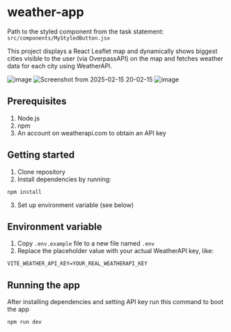 # weather-app

Path to the styled component from the task statement: `src/components/MyStyledButton.jsx`

This project displays a React Leaflet map and dynamically shows biggest cities visible to the user (via OverpassAPI) on the map and fetches weather data for each city using WeatherAPI.

![image](https://github.com/user-attachments/assets/9b907667-3acb-4ae7-be19-6ecad69e7635)
![Screenshot from 2025-02-15 20-02-15](https://github.com/user-attachments/assets/6eef702e-fde8-4c6a-afc8-13a249a919fd)
![image](https://github.com/user-attachments/assets/d508f0c3-c05b-4047-8367-aff923212103)

## Prerequisites
1. Node.js
2. npm
3. An account on weatherapi.com to obtain an API key

## Getting started
1. Clone repository
2. Install dependencies by running:
```
npm install
```
3. Set up environment variable (see below)

## Environment variable
1. Copy `.env.example` file to a new file named `.env`
2. Replace the placeholder value with your actual WeatherAPI key, like:
```
VITE_WEATHER_API_KEY=YOUR_REAL_WEATHERAPI_KEY
```

## Running the app
After installing dependencies and setting API key run this command to boot the app
```
npm run dev
```



